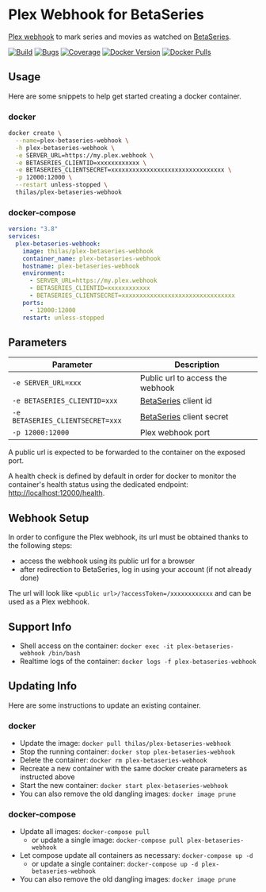 # Plex Webhook for BetaSeries

[Plex webhook](https://support.plex.tv/articles/115002267687-webhooks/) to mark series and movies as watched on [BetaSeries](https://www.betaseries.com/).

[![Build](https://github.com/Thilas/plex-betaseries-webhook/actions/workflows/build.yml/badge.svg)](https://github.com/Thilas/plex-betaseries-webhook/actions/workflows/build.yml)
[![Bugs](https://sonarcloud.io/api/project_badges/measure?project=Thilas_plex-betaseries-webhook&metric=bugs)](https://sonarcloud.io/summary/new_code?id=Thilas_plex-betaseries-webhook)
[![Coverage](https://sonarcloud.io/api/project_badges/measure?project=Thilas_plex-betaseries-webhook&metric=coverage)](https://sonarcloud.io/summary/new_code?id=Thilas_plex-betaseries-webhook)
[![Docker Version](https://img.shields.io/docker/v/thilas/plex-betaseries-webhook/latest?logo=docker)](https://hub.docker.com/r/thilas/plex-betaseries-webhook)
[![Docker Pulls](https://img.shields.io/docker/pulls/thilas/plex-betaseries-webhook?color=green&label=pulls&logo=docker)](https://hub.docker.com/r/thilas/plex-betaseries-webhook)

## Usage

Here are some snippets to help get started creating a docker container.

### docker

```bash
docker create \
  --name=plex-betaseries-webhook \
  -h plex-betaseries-webhook \
  -e SERVER_URL=https://my.plex.webhook \
  -e BETASERIES_CLIENTID=xxxxxxxxxxxx \
  -e BETASERIES_CLIENTSECRET=xxxxxxxxxxxxxxxxxxxxxxxxxxxxxxxx \
  -p 12000:12000 \
  --restart unless-stopped \
  thilas/plex-betaseries-webhook
```

### docker-compose

```yml
version: "3.8"
services:
  plex-betaseries-webhook:
    image: thilas/plex-betaseries-webhook
    container_name: plex-betaseries-webhook
    hostname: plex-betaseries-webhook
    environment:
      - SERVER_URL=https://my.plex.webhook
      - BETASERIES_CLIENTID=xxxxxxxxxxxx
      - BETASERIES_CLIENTSECRET=xxxxxxxxxxxxxxxxxxxxxxxxxxxxxxxx
    ports:
      - 12000:12000
    restart: unless-stopped
```

## Parameters

| Parameter                        | Description                                                 |
| -------------------------------- | ----------------------------------------------------------- |
| `-e SERVER_URL=xxx`              | Public url to access the webhook                            |
| `-e BETASERIES_CLIENTID=xxx`     | [BetaSeries](https://www.betaseries.com/api/) client id     |
| `-e BETASERIES_CLIENTSECRET=xxx` | [BetaSeries](https://www.betaseries.com/api/) client secret |
| `-p 12000:12000`                 | Plex webhook port                                           |

A public url is expected to be forwarded to the container on the exposed port.

A health check is defined by default in order for docker to monitor the container's health status using the dedicated endpoint: <http://localhost:12000/health>.

## Webhook Setup

In order to configure the Plex webhook, its url must be obtained thanks to the following steps:

- access the webhook using its public url for a browser
- after redirection to BetaSeries, log in using your account (if not already done)

The url will look like `<public url>/?accessToken=/xxxxxxxxxxxx` and can be used as a Plex webhook.

## Support Info

- Shell access on the container: `docker exec -it plex-betaseries-webhook /bin/bash`
- Realtime logs of the container: `docker logs -f plex-betaseries-webhook`

## Updating Info

Here are some instructions to update an existing container.

### docker

- Update the image: `docker pull thilas/plex-betaseries-webhook`
- Stop the running container: `docker stop plex-betaseries-webhook`
- Delete the container: `docker rm plex-betaseries-webhook`
- Recreate a new container with the same docker create parameters as instructed above
- Start the new container: `docker start plex-betaseries-webhook`
- You can also remove the old dangling images: `docker image prune`

### docker-compose

- Update all images: `docker-compose pull`
  - or update a single image: `docker-compose pull plex-betaseries-webhook`
- Let compose update all containers as necessary: `docker-compose up -d`
  - or update a single container: `docker-compose up -d plex-betaseries-webhook`
- You can also remove the old dangling images: `docker image prune`
